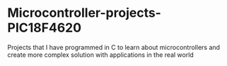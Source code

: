 # Microcontroller-projects-PIC18F4620
Projects that I have programmed in C to learn about microcontrollers and create more complex solution with applications in the real world
